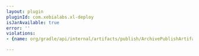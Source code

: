 ```yaml
---
layout: plugin
pluginId: com.xebialabs.xl-deploy
isJarAvailable: true
error: ''
violations:
- {name: org/gradle/api/internal/artifacts/publish/ArchivePublishArtifact}

---
```

